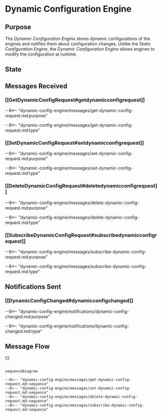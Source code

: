 <div class="engine" markdown>


# Dynamic Configuration Engine

## Purpose

<!-- --8<-- [start:purpose] -->
The *Dynamic Configuration Engine* stores dynamic configurations of the engines and notifies them about configuration changes.
Unlike the *Static Configuration Engine*, the *Dynamic Configuration Engine* allows engines to modify the configuration at runtime. 
<!-- --8<-- [end:purpose] -->

## State


## Messages Received

### [[GetDynamicConfigRequest#getdynamicconfigrequest]]

--8<-- "dynamic-config-engine/messages/get-dynamic-config-request.md:purpose"

--8<-- "dynamic-config-engine/messages/get-dynamic-config-request.md:type"

### [[SetDynamicConfigRequest#setdynamicconfigrequest]]

--8<-- "dynamic-config-engine/messages/set-dynamic-config-request.md:purpose"

--8<-- "dynamic-config-engine/messages/set-dynamic-config-request.md:type"

### [[DeleteDynamicConfigRequest#deletedynamicconfigrequest]]

--8<-- "dynamic-config-engine/messages/delete-dynamic-config-request.md:purpose"

--8<-- "dynamic-config-engine/messages/delete-dynamic-config-request.md:type"

### [[SubscribeDynamicConfigRequest#subscribedynamicconfigrequest]]

--8<-- "dynamic-config-engine/messages/subscribe-dynamic-config-request.md:purpose"

--8<-- "dynamic-config-engine/messages/subscribe-dynamic-config-request.md:type"


## Notifications Sent

### [[DynamicConfigChanged#dynamicconfigchanged]]

--8<-- "dynamic-config-engine/notifications/dynamic-config-changed.md:purpose"

--8<-- "dynamic-config-engine/notifications/dynamic-config-changed.md:type"


## Message Flow
![]

 <!-- --8<-- [start:messages] -->

 ```mermaid

 sequenceDiagram

 --8<-- "dynamic-config-engine/messages/get-dynamic-config-request.md:sequence"
 --8<-- "dynamic-config-engine/messages/set-dynamic-config-request.md:sequence"
 --8<-- "dynamic-config-engine/messages/delete-dynamic-config-request.md:sequence"
 --8<-- "dynamic-config-engine/messages/subscribe-dynamic-config-request.md:sequence"


 ```

 <!-- --8<-- [end:messages] -->

</div>
